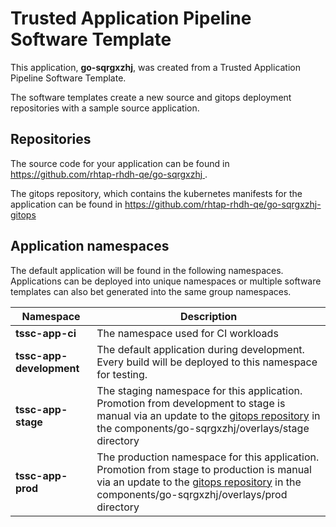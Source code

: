 # Trusted Application Pipeline Software Template

This application, **go-sqrgxzhj**, was created from a Trusted Application Pipeline Software Template.

The software templates create a new source and gitops deployment repositories with a sample source application. 

## Repositories

The source code for your application can be found in [https://github.com/rhtap-rhdh-qe/go-sqrgxzhj ](https://github.com/rhtap-rhdh-qe/go-sqrgxzhj ).
 
The gitops repository, which contains the kubernetes manifests for the application can be found in 
[https://github.com/rhtap-rhdh-qe/go-sqrgxzhj-gitops ](https://github.com/rhtap-rhdh-qe/go-sqrgxzhj-gitops ) 

## Application namespaces 

The default application will be found in the following namespaces. Applications can be deployed into unique namespaces or multiple software templates can also bet generated into the same group namespaces.  

|  Namespace   |  Description   |  
| -------- | -------- |
| **tssc-app-ci** | The namespace used for CI workloads |
| **tssc-app-development** | The default application during development. Every build will be deployed to this namespace for testing. |
| **tssc-app-stage** | The staging namespace for this application. Promotion from development to stage is manual via an update to the [gitops repository](https://github.com/rhtap-rhdh-qe/go-sqrgxzhj-gitops ) in the components/go-sqrgxzhj/overlays/stage directory |
| **tssc-app-prod** | The production namespace for this application. Promotion from stage to production is manual via an update to the [gitops repository](https://github.com/rhtap-rhdh-qe/go-sqrgxzhj-gitops ) in the components/go-sqrgxzhj/overlays/prod directory |